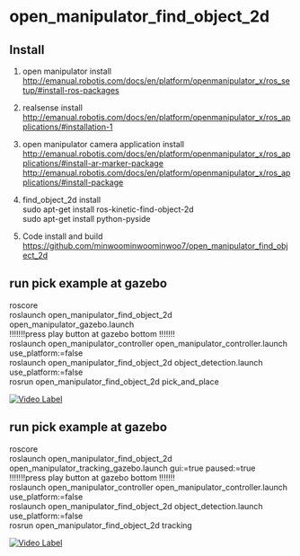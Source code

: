 # open_manipulator_find_object_2d    

## Install   

1. open manipulator install     
http://emanual.robotis.com/docs/en/platform/openmanipulator_x/ros_setup/#install-ros-packages    

2. realsense install    
http://emanual.robotis.com/docs/en/platform/openmanipulator_x/ros_applications/#installation-1   

3. open manipulator camera application install   
http://emanual.robotis.com/docs/en/platform/openmanipulator_x/ros_applications/#install-ar-marker-package    
http://emanual.robotis.com/docs/en/platform/openmanipulator_x/ros_applications/#install-package    

4. find_object_2d  install    
sudo apt-get install ros-kinetic-find-object-2d   
sudo apt-get install python-pyside    

5. Code install and build   
https://github.com/minwoominwoominwoo7/open_manipulator_find_object_2d   

## run pick example at gazebo   
roscore  
roslaunch open_manipulator_find_object_2d open_manipulator_gazebo.launch   
!!!!!!!press play button at gazebo bottom !!!!!!!    
roslaunch open_manipulator_controller open_manipulator_controller.launch use_platform:=false   
roslaunch open_manipulator_find_object_2d object_detection.launch use_platform:=false  
rosrun open_manipulator_find_object_2d pick_and_place   

[![Video Label](http://img.youtube.com/vi/l1xk4SyJRwM/0.jpg)](https://youtu.be/l1xk4SyJRwM?t=0s)   


## run pick example at gazebo   
roscore  
roslaunch open_manipulator_find_object_2d open_manipulator_tracking_gazebo.launch gui:=true paused:=true  
!!!!!!!press play button at gazebo bottom !!!!!!!   
roslaunch open_manipulator_controller open_manipulator_controller.launch use_platform:=false   
roslaunch open_manipulator_find_object_2d object_detection.launch use_platform:=false  
rosrun open_manipulator_find_object_2d tracking   

[![Video Label](http://img.youtube.com/vi/8QRUlfVLCyw/0.jpg)](https://youtu.be/8QRUlfVLCyw?t=0s)  
